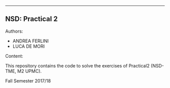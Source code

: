 --------------------
NSD: Practical 2
--------------------

Authors:
- ANDREA FERLINI
- LUCA DE MORI

Content:

This repository contains the code to solve the exercises of Practical2 (NSD-TME, M2 UPMC).

Fall Semester 2017/18
